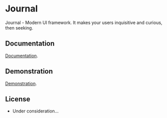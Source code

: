 # Journal

Journal - Modern UI framework. It makes your users inquisitive and curious, then seeking.

## Documentation

[Documentation](https://kyoyababa.github.io/Journal/dist/).

## Demonstration

[Demonstration](https://kyoyababa.github.io/Journal/dist/demo/).

## License

* Under consideration...
